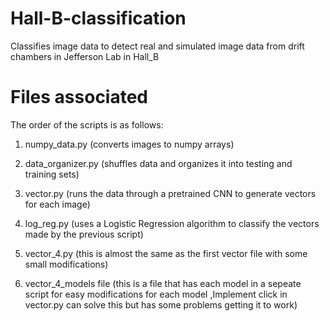 # Hall-B-classification
Classifies image data to detect real and simulated image data from drift chambers in Jefferson Lab in Hall_B





# Files associated
The order of the scripts is as follows:
  1. numpy_data.py (converts images to numpy arrays)
  
  2. data_organizer.py (shuffles data and organizes it into testing and training sets)
  
  3. vector.py (runs the data through a pretrained CNN to generate vectors for each image)
  
  4. log_reg.py (uses a Logistic Regression algorithm to classify the vectors made by the previous script)
  
  5. vector_4.py (this is almost the same as the first vector file with some small modifications)
  
  6. vector_4_models file (this is a file that has each model in a sepeate script for easy modifications for each model
                          ,Implement click in vector.py can solve this but has some problems getting it to work)
                          
  

  
